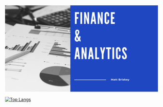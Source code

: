 [<img alt="Finance" width="800px" src="https://github.com/MattBriskey/MattBriskey/blob/main/Cover.png" />](https://github.com/MattBriskey/MattBriskey/blob/main/Cover.png)

[![Top Langs](https://github-readme-stats.vercel.app/api/top-langs/?username=mattbriskey&hide_progress=true&exclude_repo=css_exercises,odin-recipes,git_test,rprojects)](https://github.com/MattBriskey)


<!--
**MattBriskey/MattBriskey** is a ✨ _special_ ✨ repository because its `README.md` (this file) appears on your GitHub profile.

Here are some ideas to get you started:

- 🔭 I’m currently working on ...
- 🌱 I’m currently learning ...
- 👯 I’m looking to collaborate on ...
- 🤔 I’m looking for help with ...
- 💬 Ask me about ...
- 📫 How to reach me: ...
- 😄 Pronouns: ...
- ⚡ Fun fact: ...
-->
